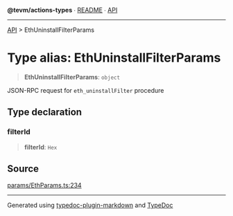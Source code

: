 **@tevm/actions-types** ∙ [README](../README.md) ∙ [API](../API.md)

***

[API](../API.md) > EthUninstallFilterParams

# Type alias: EthUninstallFilterParams

> **EthUninstallFilterParams**: `object`

JSON-RPC request for `eth_uninstallFilter` procedure

## Type declaration

### filterId

> **filterId**: `Hex`

## Source

[params/EthParams.ts:234](https://github.com/evmts/tevm-monorepo/blob/main/core/actions-types/src/params/EthParams.ts#L234)

***
Generated using [typedoc-plugin-markdown](https://www.npmjs.com/package/typedoc-plugin-markdown) and [TypeDoc](https://typedoc.org/)
